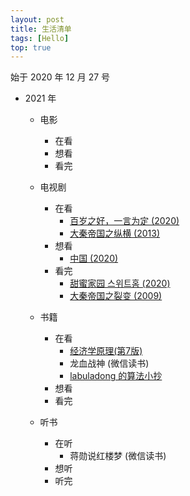 ```yaml
---
layout: post
title: 生活清单
tags: [Hello]
top: true
---
```


始于 2020 年 12 月 27 号

- 2021 年

  - 电影

    - 在看
    - 想看
    - 看完

  - 电视剧

    - 在看
      - [百岁之好，一言为定 (2020)](https://movie.douban.com/subject/34822374/)
      - [大秦帝国之纵横 (2013)](https://movie.douban.com/subject/4858790/)
    - 想看
      - [中国 (2020)](https://movie.douban.com/subject/35268248/)
    - 看完
      - [甜蜜家园 스위트홈 (2020)](https://movie.douban.com/subject/34858078/)
      - [大秦帝国之裂变 (2009)](https://movie.douban.com/subject/3114220/)

  - 书籍

    - 在看
      - [经济学原理(第7版)](https://book.douban.com/subject/26435630/)
      - 龙血战神 (微信读书)
      - [labuladong 的算法小抄](https://book.douban.com/subject/35252621/)
    - 想看
    - 看完

  - 听书
    - 在听
      - 蒋勋说红楼梦 (微信读书)
    - 想听
    - 听完
